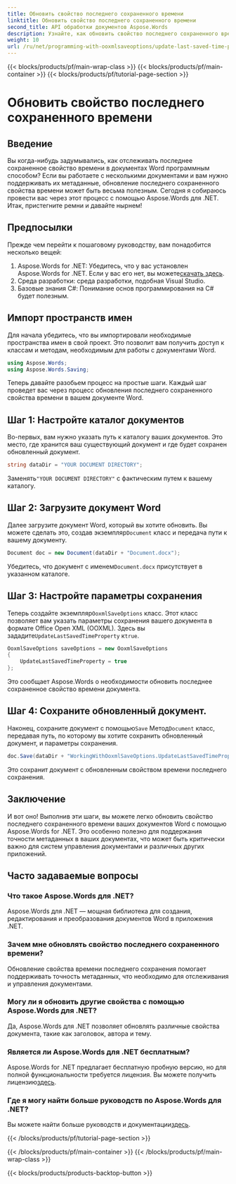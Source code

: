 ```yaml
---
title: Обновить свойство последнего сохраненного времени
linktitle: Обновить свойство последнего сохраненного времени
second_title: API обработки документов Aspose.Words
description: Узнайте, как обновить свойство последнего сохраненного времени в документах Word с помощью Aspose.Words для .NET. Следуйте нашему подробному пошаговому руководству.
weight: 10
url: /ru/net/programming-with-ooxmlsaveoptions/update-last-saved-time-property/
---
```


{{< blocks/products/pf/main-wrap-class >}}
{{< blocks/products/pf/main-container >}}
{{< blocks/products/pf/tutorial-page-section >}}

# Обновить свойство последнего сохраненного времени

## Введение

Вы когда-нибудь задумывались, как отслеживать последнее сохраненное свойство времени в документах Word программным способом? Если вы работаете с несколькими документами и вам нужно поддерживать их метаданные, обновление последнего сохраненного свойства времени может быть весьма полезным. Сегодня я собираюсь провести вас через этот процесс с помощью Aspose.Words для .NET. Итак, пристегните ремни и давайте нырнем!

## Предпосылки

Прежде чем перейти к пошаговому руководству, вам понадобится несколько вещей:

1.  Aspose.Words for .NET: Убедитесь, что у вас установлен Aspose.Words for .NET. Если у вас его нет, вы можете[скачать здесь](https://releases.aspose.com/words/net/).
2. Среда разработки: среда разработки, подобная Visual Studio.
3. Базовые знания C#: Понимание основ программирования на C# будет полезным.

## Импорт пространств имен

Для начала убедитесь, что вы импортировали необходимые пространства имен в свой проект. Это позволит вам получить доступ к классам и методам, необходимым для работы с документами Word.

```csharp
using Aspose.Words;
using Aspose.Words.Saving;
```

Теперь давайте разобьем процесс на простые шаги. Каждый шаг проведет вас через процесс обновления последнего сохраненного свойства времени в вашем документе Word.

## Шаг 1: Настройте каталог документов

Во-первых, вам нужно указать путь к каталогу ваших документов. Это место, где хранится ваш существующий документ и где будет сохранен обновленный документ.

```csharp
string dataDir = "YOUR DOCUMENT DIRECTORY";
```

 Заменять`"YOUR DOCUMENT DIRECTORY"` с фактическим путем к вашему каталогу.

## Шаг 2: Загрузите документ Word

 Далее загрузите документ Word, который вы хотите обновить. Вы можете сделать это, создав экземпляр`Document` класс и передача пути к вашему документу.

```csharp
Document doc = new Document(dataDir + "Document.docx");
```

 Убедитесь, что документ с именем`Document.docx` присутствует в указанном каталоге.

## Шаг 3: Настройте параметры сохранения

 Теперь создайте экземпляр`OoxmlSaveOptions` класс. Этот класс позволяет вам указать параметры сохранения вашего документа в формате Office Open XML (OOXML). Здесь вы зададите`UpdateLastSavedTimeProperty` к`true`.

```csharp
OoxmlSaveOptions saveOptions = new OoxmlSaveOptions
{
    UpdateLastSavedTimeProperty = true
};
```

Это сообщает Aspose.Words о необходимости обновить последнее сохраненное свойство времени документа.

## Шаг 4: Сохраните обновленный документ.

 Наконец, сохраните документ с помощью`Save` Метод`Document` класс, передавая путь, по которому вы хотите сохранить обновленный документ, и параметры сохранения.

```csharp
doc.Save(dataDir + "WorkingWithOoxmlSaveOptions.UpdateLastSavedTimeProperty.docx", saveOptions);
```

Это сохранит документ с обновленным свойством времени последнего сохранения.

## Заключение

И вот оно! Выполнив эти шаги, вы можете легко обновить свойство последнего сохраненного времени ваших документов Word с помощью Aspose.Words for .NET. Это особенно полезно для поддержания точности метаданных в ваших документах, что может быть критически важно для систем управления документами и различных других приложений.

## Часто задаваемые вопросы

### Что такое Aspose.Words для .NET?
Aspose.Words для .NET — мощная библиотека для создания, редактирования и преобразования документов Word в приложения .NET.

### Зачем мне обновлять свойство последнего сохраненного времени?
Обновление свойства времени последнего сохранения помогает поддерживать точность метаданных, что необходимо для отслеживания и управления документами.

### Могу ли я обновить другие свойства с помощью Aspose.Words для .NET?
Да, Aspose.Words для .NET позволяет обновлять различные свойства документа, такие как заголовок, автора и тему.

### Является ли Aspose.Words для .NET бесплатным?
 Aspose.Words for .NET предлагает бесплатную пробную версию, но для полной функциональности требуется лицензия. Вы можете получить лицензию[здесь](https://purchase.aspose.com/buy).

### Где я могу найти больше руководств по Aspose.Words для .NET?
Вы можете найти больше руководств и документации[здесь](https://reference.aspose.com/words/net/).

{{< /blocks/products/pf/tutorial-page-section >}}

{{< /blocks/products/pf/main-container >}}
{{< /blocks/products/pf/main-wrap-class >}}

{{< blocks/products/products-backtop-button >}}
